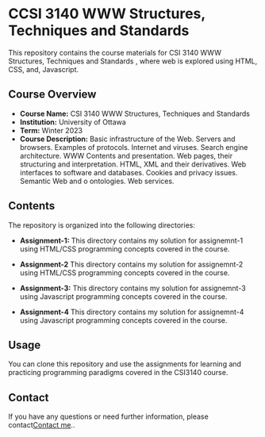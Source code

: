 # CCSI 3140 WWW Structures, Techniques and Standards 

This repository contains the course materials for CSI 3140 WWW Structures, Techniques and Standards , where web is explored using HTML, CSS, and, Javascript.

## Course Overview

- **Course Name:** CSI 3140 WWW Structures, Techniques and Standards 
- **Institution:** University of Ottawa
- **Term:** Winter 2023
- **Course Description:** Basic infrastructure of the Web. Servers and browsers. Examples of protocols. Internet and viruses. Search engine architecture. WWW Contents and presentation. Web pages, their structuring and interpretation. HTML, XML and their derivatives. Web interfaces to software and databases. Cookies and privacy issues. Semantic Web and o ontologies. Web services.

## Contents

The repository is organized into the following directories:

- **Assignment-1:** This directory contains my solution for assignemnt-1 using HTML/CSS programming concepts covered in the course.

- **Assignment-2** This directory contains my solution for assignemnt-2 using HTML/CSS programming concepts covered in the course.

- **Assignment-3:** This directory contains my solution for assignemnt-3 using Javascript programming concepts covered in the course.

- **Assignment-4** This directory contains my solution for assignemnt-4 using Javascript programming concepts covered in the course.

## Usage

You can clone this repository and use the assignments for learning and practicing programming paradigms covered in the CSI3140 course.


## Contact

If you have any questions or need further information, please contact[Contact me](mailto:rmath049@uottawa.ca)..


